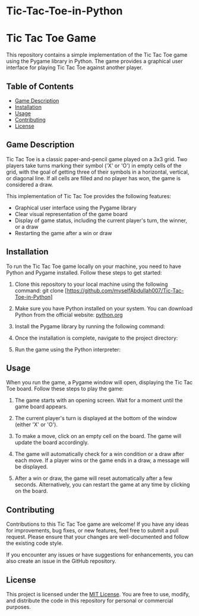 # Tic-Tac-Toe-in-Python
# Tic Tac Toe Game

This repository contains a simple implementation of the Tic Tac Toe game using the Pygame library in Python. The game provides a graphical user interface for playing Tic Tac Toe against another player.

## Table of Contents

- [Game Description](#game-description)
- [Installation](#installation)
- [Usage](#usage)
- [Contributing](#contributing)
- [License](#license)

## Game Description

Tic Tac Toe is a classic paper-and-pencil game played on a 3x3 grid. Two players take turns marking their symbol ('X' or 'O') in empty cells of the grid, with the goal of getting three of their symbols in a horizontal, vertical, or diagonal line. If all cells are filled and no player has won, the game is considered a draw.

This implementation of Tic Tac Toe provides the following features:
- Graphical user interface using the Pygame library
- Clear visual representation of the game board
- Display of game status, including the current player's turn, the winner, or a draw
- Restarting the game after a win or draw

## Installation

To run the Tic Tac Toe game locally on your machine, you need to have Python and Pygame installed. Follow these steps to get started:

1. Clone this repository to your local machine using the following command:
git clone [https://github.com/myselfAbdullah007/Tic-Tac-Toe-in-Python]

2. Make sure you have Python installed on your system. You can download Python from the official website: [python.org](https://www.python.org/downloads/)

3. Install the Pygame library by running the following command:

4. Once the installation is complete, navigate to the project directory:

5. Run the game using the Python interpreter:

## Usage

When you run the game, a Pygame window will open, displaying the Tic Tac Toe board. Follow these steps to play the game:

1. The game starts with an opening screen. Wait for a moment until the game board appears.

2. The current player's turn is displayed at the bottom of the window (either 'X' or 'O').

3. To make a move, click on an empty cell on the board. The game will update the board accordingly.

4. The game will automatically check for a win condition or a draw after each move. If a player wins or the game ends in a draw, a message will be displayed.

5. After a win or draw, the game will reset automatically after a few seconds. Alternatively, you can restart the game at any time by clicking on the board.

## Contributing

Contributions to this Tic Tac Toe game are welcome! If you have any ideas for improvements, bug fixes, or new features, feel free to submit a pull request. Please ensure that your changes are well-documented and follow the existing code style.

If you encounter any issues or have suggestions for enhancements, you can also create an issue in the GitHub repository.

## License

This project is licensed under the [MIT License](LICENSE). You are free to use, modify, and distribute the code in this repository for personal or commercial purposes.
